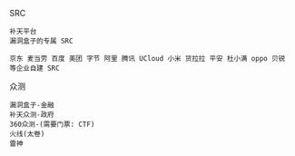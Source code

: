 SRC

```
补天平台
漏洞盒子的专属 SRC
```

```
京东 麦当劳 百度 美团 字节 阿里 腾讯 UCloud 小米 货拉拉 平安 杜小满 oppo 贝锐 等企业自建 SRC
```

众测

```
漏洞盒子-金融
补天众测-政府
360众测-(需要门票: CTF)
火线(太卷)
雷神
```
